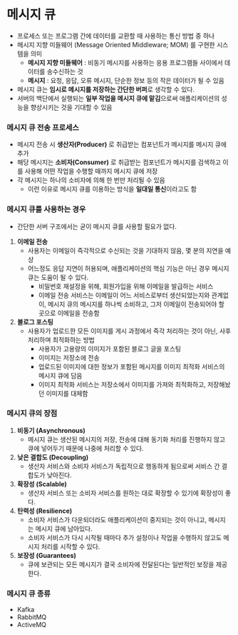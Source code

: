 # 메시지 큐
* 프로세스 또는 프로그램 간에 데이터를 교환할 때 사용하는 통신 방법 중 하나
* 메시지 지향 미들웨어 (Message Oriented Middleware; MOM) 를 구현한 시스템을 의미
    * **메시지 지향 미들웨어** : 비동기 메시지를 사용하는 응용 프로그램들 사이에서 데이터를 송수신하는 것
    * **메시지** : 요청, 응답, 오류 메시지, 단순한 정보 등의 작은 데이터가 될 수 있음
* 메시지 큐는 **임시로 메시지를 저장하는 간단한 버퍼**로 생각할 수 있다.
* 서버의 백단에서 실행되는 **일부 작업을 메시지 큐에 맡김**으로써 애플리케이션의 성능을 향상시키는 것을 기대할 수 있음
### 메시지 큐 전송 프로세스
* 메시지 전송 시 **생산자(Producer)** 로 취급받는 컴포넌트가 메시지를 메시지 큐에 추가
* 해당 메시지는 **소비자(Consumer)** 로 취급받는 컴포넌트가 메시지를 검색하고 이를 사용해 어떤 작업을 수행할 때까지 메시지 큐에 저장
* 각 메시지는 하나의 소비자에 의해 한 번만 처리될 수 있음
  * 이런 이유로 메시지 큐를 이용하는 방식을 **일대일 통신**이라고도 함
### 메시지 큐를 사용하는 경우
* 간단한 서버 구조에서는 굳이 메시지 큐를 사용할 필요가 없다.
1. **이메일 전송**
    * 사용자는 이메일이 즉각적으로 수신되는 것을 기대하지 않음, 몇 분의 지연을 예상
    * 어느정도 응답 지연이 허용되며, 애플리케이션의 핵심 기능은 아닌 경우 메시지 큐는 도움이 될 수 있다.
      * 비밀번호 재설정을 위해, 회원가입을 위해 이메일을 발급하는 서비스
      * 이메일 전송 서비스는 이메일이 어느 서비스로부터 생산되었는지와 관계없이, 메시지 큐의 메시지를 하나씩 소비하고, 그저 이메일이 전송되어야 할 곳으로 이메일을 전송함
2. **블로그 포스팅**
    * 사용자가 업로드한 모든 이미지를 게시 과정에서 즉각 처리하는 것이 아닌, 사후처리하며 최적화하는 방법
      * 사용자가 고용량의 이미지가 포함된 블로그 글을 포스팅
      * 이미지는 저장소에 전송
      * 업로드된 이미지에 대한 정보가 포함된 메시지를 이미지 최적화 서비스의 메시지 큐에 담음
      * 이미지 최적화 서비스는 저장소에서 이미지를 가져와 최적화하고, 저장해놨던 이미지를 대체함
### 메시지 큐의 장점
1. **비동기 (Asynchronous)**
    * 메시지 큐는 생산된 메시지의 저장, 전송에 대해 동기화 처리를 진행하지 않고 큐에 넣어두기 때문에 나중에 처리할 수 있다.
2. **낮은 결합도 (Decoupling)**
    * 생산자 서비스와 소비자 서비스가 독립적으로 행동하게 됨으로써 서비스 간 결합도가 낮아진다.
3. **확장성 (Scalable)**
    * 생산자 서비스 또는 소비자 서비스를 원하는 대로 확장할 수 있기에 확장성이 좋다.
4. **탄력성 (Resilience)**
    * 소비자 서비스가 다운되더라도 애플리케이션이 중지되는 것이 아니고, 메시지는 메시지 큐에 남아있다.
    * 소비자 서비스가 다시 시작될 때마다 추가 설정이나 작업을 수행하지 않고도 메시지 처리를 시작할 수 있다.
5. **보장성 (Guarantees)**
    * 큐에 보관되는 모든 메시지가 결국 소비자에 전달된다는 일반적인 보장을 제공한다.
### 메시지 큐 종류
* Kafka
* RabbitMQ
* ActiveMQ

